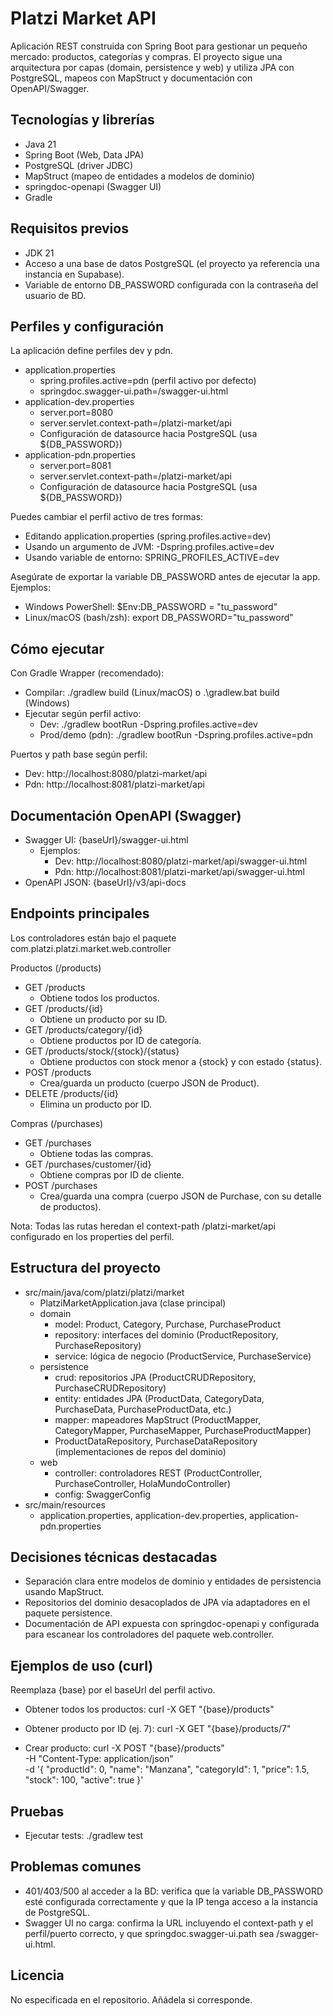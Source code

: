 # Platzi Market API

Aplicación REST construida con Spring Boot para gestionar un pequeño mercado: productos, categorías y compras. El proyecto sigue una arquitectura por capas (domain, persistence y web) y utiliza JPA con PostgreSQL, mapeos con MapStruct y documentación con OpenAPI/Swagger.

## Tecnologías y librerías
- Java 21
- Spring Boot (Web, Data JPA)
- PostgreSQL (driver JDBC)
- MapStruct (mapeo de entidades a modelos de dominio)
- springdoc-openapi (Swagger UI)
- Gradle

## Requisitos previos
- JDK 21
- Acceso a una base de datos PostgreSQL (el proyecto ya referencia una instancia en Supabase). 
- Variable de entorno DB_PASSWORD configurada con la contraseña del usuario de BD.

## Perfiles y configuración
La aplicación define perfiles dev y pdn.

- application.properties
  - spring.profiles.active=pdn (perfil activo por defecto)
  - springdoc.swagger-ui.path=/swagger-ui.html
- application-dev.properties
  - server.port=8080
  - server.servlet.context-path=/platzi-market/api
  - Configuración de datasource hacia PostgreSQL (usa ${DB_PASSWORD})
- application-pdn.properties
  - server.port=8081
  - server.servlet.context-path=/platzi-market/api
  - Configuración de datasource hacia PostgreSQL (usa ${DB_PASSWORD})

Puedes cambiar el perfil activo de tres formas:
- Editando application.properties (spring.profiles.active=dev)
- Usando un argumento de JVM: -Dspring.profiles.active=dev
- Usando variable de entorno: SPRING_PROFILES_ACTIVE=dev

Asegúrate de exportar la variable DB_PASSWORD antes de ejecutar la app. Ejemplos:
- Windows PowerShell: $Env:DB_PASSWORD = "tu_password"
- Linux/macOS (bash/zsh): export DB_PASSWORD="tu_password"

## Cómo ejecutar
Con Gradle Wrapper (recomendado):
- Compilar: ./gradlew build (Linux/macOS) o .\gradlew.bat build (Windows)
- Ejecutar según perfil activo:
  - Dev: ./gradlew bootRun -Dspring.profiles.active=dev
  - Prod/demo (pdn): ./gradlew bootRun -Dspring.profiles.active=pdn

Puertos y path base según perfil:
- Dev: http://localhost:8080/platzi-market/api
- Pdn: http://localhost:8081/platzi-market/api

## Documentación OpenAPI (Swagger)
- Swagger UI: {baseUrl}/swagger-ui.html
  - Ejemplos:
    - Dev: http://localhost:8080/platzi-market/api/swagger-ui.html
    - Pdn: http://localhost:8081/platzi-market/api/swagger-ui.html
- OpenAPI JSON: {baseUrl}/v3/api-docs

## Endpoints principales
Los controladores están bajo el paquete com.platzi.platzi.market.web.controller

Productos (/products)
- GET /products
  - Obtiene todos los productos.
- GET /products/{id}
  - Obtiene un producto por su ID.
- GET /products/category/{id}
  - Obtiene productos por ID de categoría.
- GET /products/stock/{stock}/{status}
  - Obtiene productos con stock menor a {stock} y con estado {status}.
- POST /products
  - Crea/guarda un producto (cuerpo JSON de Product).
- DELETE /products/{id}
  - Elimina un producto por ID.

Compras (/purchases)
- GET /purchases
  - Obtiene todas las compras.
- GET /purchases/customer/{id}
  - Obtiene compras por ID de cliente.
- POST /purchases
  - Crea/guarda una compra (cuerpo JSON de Purchase, con su detalle de productos).

Nota: Todas las rutas heredan el context-path /platzi-market/api configurado en los properties del perfil.

## Estructura del proyecto
- src/main/java/com/platzi/platzi/market
  - PlatziMarketApplication.java (clase principal)
  - domain
    - model: Product, Category, Purchase, PurchaseProduct
    - repository: interfaces del dominio (ProductRepository, PurchaseRepository)
    - service: lógica de negocio (ProductService, PurchaseService)
  - persistence
    - crud: repositorios JPA (ProductCRUDRepository, PurchaseCRUDRepository)
    - entity: entidades JPA (ProductData, CategoryData, PurchaseData, PurchaseProductData, etc.)
    - mapper: mapeadores MapStruct (ProductMapper, CategoryMapper, PurchaseMapper, PurchaseProductMapper)
    - ProductDataRepository, PurchaseDataRepository (implementaciones de repos del dominio)
  - web
    - controller: controladores REST (ProductController, PurchaseController, HolaMundoController)
    - config: SwaggerConfig
- src/main/resources
  - application.properties, application-dev.properties, application-pdn.properties

## Decisiones técnicas destacadas
- Separación clara entre modelos de dominio y entidades de persistencia usando MapStruct.
- Repositorios del dominio desacoplados de JPA vía adaptadores en el paquete persistence.
- Documentación de API expuesta con springdoc-openapi y configurada para escanear los controladores del paquete web.controller.

## Ejemplos de uso (curl)
Reemplaza {base} por el baseUrl del perfil activo.

- Obtener todos los productos:
  curl -X GET "{base}/products"

- Obtener producto por ID (ej. 7):
  curl -X GET "{base}/products/7"

- Crear producto:
  curl -X POST "{base}/products" \
       -H "Content-Type: application/json" \
       -d '{
            "productId": 0,
            "name": "Manzana",
            "categoryId": 1,
            "price": 1.5,
            "stock": 100,
            "active": true
           }'

## Pruebas
- Ejecutar tests: ./gradlew test

## Problemas comunes
- 401/403/500 al acceder a la BD: verifica que la variable DB_PASSWORD esté configurada correctamente y que la IP tenga acceso a la instancia de PostgreSQL.
- Swagger UI no carga: confirma la URL incluyendo el context-path y el perfil/puerto correcto, y que springdoc.swagger-ui.path sea /swagger-ui.html.

## Licencia
No especificada en el repositorio. Añádela si corresponde.
